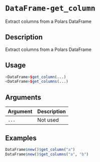 # `DataFrame-get_column`

Extract columns from a Polars DataFrame


## Description

Extract columns from a Polars DataFrame


## Usage

```r
<DataFrame>$get_column(...)
<DataFrame>$get_columns(...)
```


## Arguments

Argument      |Description
------------- |----------------
`...`     |     Not used


## Examples

```r
DataFrame$new()$get_column("a")
DataFrame$new()$get_columns("a", "b")
```


